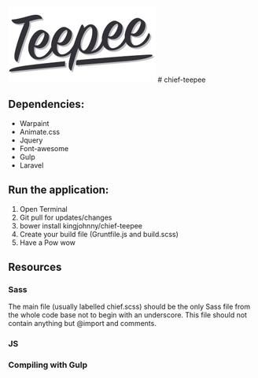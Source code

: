 <img src="assets/img/logo.png" alt="Teepee"/>
# chief-teepee

## Dependencies:
- Warpaint
- Animate.css
- Jquery
- Font-awesome
- Gulp
- Laravel

## Run the application:
1. Open Terminal
2. Git pull for updates/changes
3. bower install kingjohnny/chief-teepee
4. Create your build file (Gruntfile.js and build.scss)
5. Have a Pow wow


## Resources
### Sass
The main file (usually labelled chief.scss) should be the only Sass file from the whole code base not to begin with an underscore. This file should not contain anything but @import and comments.

### JS

### Compiling with Gulp
